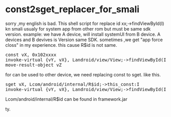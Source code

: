 # const2sget_replacer_for_smali
sorry ,my english is bad.
This shell script for replace id xx;->findViewById(I) kn smali
usualy for system app from other rom but must be same sdk version.
example: we have A device, will install systemUI from B device.
A devices and B devives is Version same SDK.
sometimes ,we get "app force closs"
in my experience.
this cause R$id is not same.
<pre>const vX, 0x102xxxx
invoke-virtual {vY, vX}, Landroid/view/View;->findViewById(I)Landroid/view/View;
move-result-object vZ
</pre>

for can be used to other device, we need replacing const to sget.
like this.
<pre>
sget vX, Lcom/android/internal/R$id;->this_const:I
invoke-virtual {vY, vX}, Landroid/view/View;->findViewById(I)Landroid/view/View;
</pre>

Lcom/android/internal/R$id can be found in framework.jar

ty.
